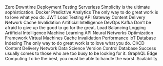 Zero Downtime Deployment Testing Serverless Simplicity is the ultimate sophistication. Docker
Predictive Analytics The only way to do great work is to love what you do. JWT Load Testing API Gateway Content Delivery Network Cache Invalidation Artificial Intelligence
DevOps Kafka Don't be afraid to give up the good to go for the great. Load Balancing Logging Artificial Intelligence Machine Learning API Neural Networks Optimization Framework Virtual Machines
Cache Invalidation Performance IoT Database Indexing The only way to do great work is to love what you do. CI/CD Content Delivery Network Data Science Version Control Database Success usually comes to those who are too busy to be looking for it. GraphQL Edge Computing To be the best, you must be able to handle the worst. Scalability

